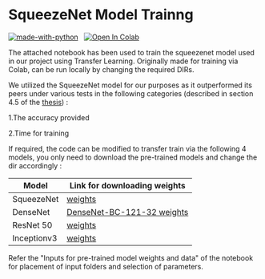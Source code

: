 # SqueezeNet Model Trainng

[![made-with-python](https://img.shields.io/badge/Made%20with-Python-1f425f.svg)](https://www.python.org/) &nbsp; 
[![Open In Colab](https://colab.research.google.com/assets/colab-badge.svg)](https://colab.research.google.com/github/AbhishekSinghDhadwal/Indian-Sign-Language-Translator/blob/main/Model_Training/ModelTraining_Squeezenet.ipynb)

The attached notebook has been used to train the squeezenet model used in our project using Transfer Learning. Originally made for training via Colab, can be run locally by changing the required DIRs.

We utilized the SqueezeNet model for our purposes as it outperformed its peers under various tests in the following categories (described in section 4.5 of the [thesis](https://github.com/AbhishekSinghDhadwal/Indian-Sign-Language-Translator/blob/main/Thesis/FYReport.pdf)) :

1.The accuracy provided

2.Time for training

If required, the code can be modified to transfer train via the following 4 models, you only need to download the pre-trained models and change the dir accordingly :

Model  | Link for downloading weights
------------- | -------------
SqueezeNet  | [weights](https://github.com/OlafenwaMoses/ImageAI/releases/download/1.0/squeezenet_weights_tf_dim_ordering_tf_kernels.h5)
DenseNet  | [DenseNet-BC-121-32 weights](https://github.com/OlafenwaMoses/ImageAI/releases/download/1.0/DenseNet-BC-121-32.h5)
ResNet 50 | [weights](https://github.com/OlafenwaMoses/ImageAI/releases/download/1.0/inception_v3_weights_tf_dim_ordering_tf_kernels.h5)
Inceptionv3 | [weights](https://github.com/OlafenwaMoses/ImageAI/releases/download/1.0/squeezenet_weights_tf_dim_ordering_tf_kernels.h5)

Refer the "Inputs for pre-trained model weights and data" of the notebook for placement of input folders and selection of parameters.
